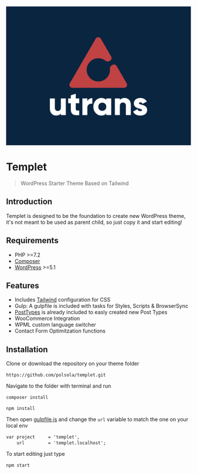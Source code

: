 ![alt text](https://github.com/polsola/templet/blob/master/screenshot.png?raw=true)

# Templet

> WordPress Starter Theme Based on Tailwind

## Introduction

Templet is designed to be the foundation to create new WordPress theme, it's not meant to be used as parent child, so just copy it and start editing!

## Requirements

- PHP >=7.2
- [Composer](https://getcomposer.org/)
- [WordPress](https://wordpress.org) >=5.1

## Features

- Includes [Tailwind](https://tailwindcss.com/) configuration for CSS
- Gulp: A gulpfile is included with tasks for Styles, Scripts & BrowserSync
- [PostTypes](https://github.com/jjgrainger/PostTypes) is already included to easly created new Post Types
- WooCommerce Integration
- WPML custom language switcher
- Contact Form Optimitzation functions

## Installation

Clone or download the repository on your theme folder

```
https://github.com/polsola/templet.git
```

Navigate to the folder with terminal and run

```
composer install
```

```
npm install
```

Then open [gulpfile.js](./gulpfile.js) and change the `url` variable to match the one on your local env

```
var project     = 'templet',
    url         = 'templet.localhost';
```

To start editing just type

```
npm start
```
